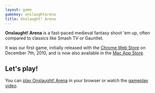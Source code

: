 ```yaml
---
layout: game
gamekey: onslaughtarena
title: Onslaught! Arena
---
```

**Onslaught! Arena** is a fast-paced medieval fantasy shoot 'em up, often compared to classics like Smash TV or Gauntlet.

It was our first game, initially released with the [Chrome Web Store][1] on December 7th, 2010, and is now also available in the [Mac App Store][2].

## Let's play!

You can [play Onslaught! Arena][3] in your browser or watch the [gameplay video][4].

[1]: https://chrome.google.com/webstore/detail/khodnfbkbanejphecblcofbghjdgfaih
[2]: http://itunes.apple.com/us/app/onslaught-arena/id418268106
[3]: http://arcade.lostdecadegames.com/onslaught_arena/
[4]: http://www.youtube.com/watch?v=AJscBSbc-aA
